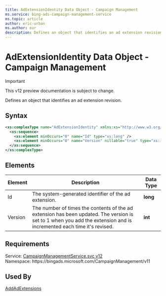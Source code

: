 ```yaml
---
title: AdExtensionIdentity Data Object - Campaign Management
ms.service: bing-ads-campaign-management-service
ms.topic: article
author: eric-urban
ms.author: eur
description: Defines an object that identifies an ad extension revision.
---
```

# AdExtensionIdentity Data Object - Campaign Management

> [!IMPORTANT]
> This v12 preview documentation is subject to change.

Defines an object that identifies an ad extension revision.

## Syntax
```xml
<xs:complexType name="AdExtensionIdentity" xmlns:xs="http://www.w3.org/2001/XMLSchema">
  <xs:sequence>
    <xs:element minOccurs="0" name="Id" type="xs:long" />
    <xs:element minOccurs="0" name="Version" nillable="true" type="xs:int" />
  </xs:sequence>
</xs:complexType>
```

## <a name="elements"></a>Elements

|Element|Description|Data Type|
|-----------|---------------|-------------|
|<a name="id"></a>Id|The system-generated identifier of the ad extension.|**long**|
|<a name="version"></a>Version|The number of times the contents of the ad extension has been updated. The version is set to 1 when you add the extension and is incremented each time it's revised.|**int**|

## Requirements
Service: [CampaignManagementService.svc v12](https://campaign.api.bingads.microsoft.com/Api/Advertiser/CampaignManagement/v11/CampaignManagementService.svc)  
Namespace: https\://bingads.microsoft.com/CampaignManagement/v11  

## Used By
[AddAdExtensions](addadextensions.md)  
